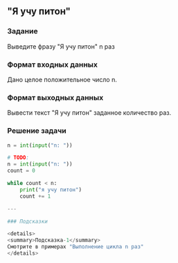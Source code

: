 ## "Я учу питон"

### Задание

Выведите фразу "Я учу питон" n раз

### Формат входных данных

Дано целое положительное число n.

### Формат выходных данных

Вывести текст "Я учу питон" заданное количество раз.

### Решение задачи

```python
n = int(input("n: "))

# TODO: 
n = int(input("n: "))
count = 0

while count < n:
    print("я учу питон")
    count += 1

---

### Подсказки

<details>
<summary>Подсказка-1</summary>
Смотрите в примерах "Выполнение цикла n раз"
</details>
